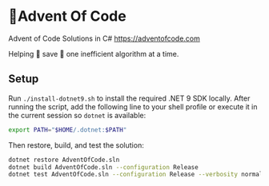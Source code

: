# 🎄Advent Of Code
Advent of Code Solutions in C#
https://adventofcode.com

Helping 🎅 save 🎄 one inefficient algorithm at a time.

## Setup
Run `./install-dotnet9.sh` to install the required .NET 9 SDK locally. After running the script, add the following line to your shell profile or execute it in the current session so `dotnet` is available:

```bash
export PATH="$HOME/.dotnet:$PATH"
```

Then restore, build, and test the solution:

```bash
dotnet restore AdventOfCode.sln
dotnet build AdventOfCode.sln --configuration Release
dotnet test AdventOfCode.sln --configuration Release --verbosity normal
```
